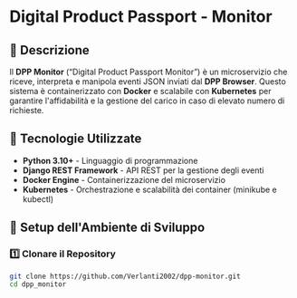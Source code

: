 # Digital Product Passport - Monitor

## 📌 Descrizione
Il **DPP Monitor** (“Digital Product Passport Monitor”) è un microservizio che riceve, interpreta e manipola eventi JSON inviati dal **DPP Browser**. Questo sistema è containerizzato con **Docker** e scalabile con **Kubernetes** per garantire l'affidabilità e la gestione del carico in caso di elevato numero di richieste.

## 📌 Tecnologie Utilizzate
- **Python 3.10+** - Linguaggio di programmazione
- **Django REST Framework** - API REST per la gestione degli eventi
- **Docker Engine** - Containerizzazione del microservizio
- **Kubernetes** - Orchestrazione e scalabilità dei container (minikube e kubectl)


## 📌 Setup dell'Ambiente di Sviluppo
### 1️⃣ Clonare il Repository
```bash
git clone https://github.com/Verlanti2002/dpp-monitor.git
cd dpp_monitor
